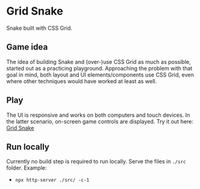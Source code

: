 # Grid Snake

Snake built with CSS Grid.

## Game idea

The idea of building Snake and (over-)use CSS Grid as much as possible, started out as a practicing playground. Approaching the problem with that goal in mind, both layout and UI elements/components use CSS Grid, even where other techniques would have worked at least as well.

## Play

The UI is responsive and works on both computers and touch devices. In the latter scenario, on-screen game controls are displayed. Try it out here:
[Grid Snake](https://jouni.kantola.se/by-me/grid-snake/)

## Run locally

Currently no build step is required to run locally. Serve the files in `./src` folder. Example:

- `npx http-server ./src/ -c-1`
